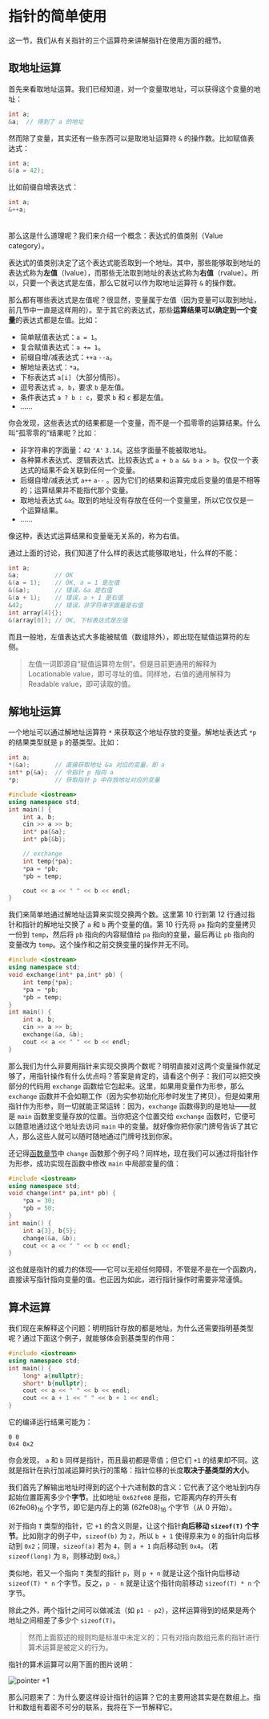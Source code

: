 # 指针的简单使用

这一节，我们从有关指针的三个运算符来讲解指针在使用方面的细节。

## 取地址运算

首先来看取地址运算。我们已经知道，对一个变量取地址，可以获得这个变量的地址：
```cpp
int a;
&a;  // 得到了 a 的地址
```
然而除了变量，其实还有一些东西可以是取地址运算符 `&` 的操作数。比如赋值表达式：
```cpp
int a;
&(a = 42);
```
比如前缀自增表达式：
```cpp
int a;
&++a;
```

<h6 id="idx_值类别"></h6>

那么这是什么道理呢？我们来介绍一个概念：表达式的值类别（Value category）。

<!-- <h6 id="idx_左值"></h6>
<h6 id="idx_右值"></h6> -->

表达式的值类别决定了这个表达式能否取到一个地址。其中，那些能够取到地址的表达式称为**左值**（lvalue），而那些无法取到地址的表达式称为**右值**（rvalue）。所以，只要一个表达式是左值，那么它就可以作为取地址运算符 `&` 的操作数。

那么都有哪些表达式是左值呢？很显然，变量属于左值（因为变量可以取到地址，前几节中一直是这样用的）。至于其它的表达式，那些**运算结果可以确定到一个变量**的表达式都是左值。比如：
- 简单赋值表达式：`a = 1`。
- 复合赋值表达式：`a += 1`。
- 前缀自增/减表达式：`++a` `--a`。
- 解地址表达式：`*a`。
- 下标表达式 `a[i]`（大部分情形）。
- 逗号表达式 `a, b`，要求 `b` 是左值。
- 条件表达式 `a ? b : c`，要求 `b` 和 `c` 都是左值。
- ……

你会发现，这些表达式的结果都是一个变量，而不是一个孤零零的运算结果。什么叫“孤零零的”结果呢？比如：
- 非字符串的字面量：`42` `'A'` `3.14`。这些字面量不能被取地址。
- 各种算术表达式、逻辑表达式、比较表达式 `a + b` `a && b` `a > b`。仅仅一个表达式的结果不会关联到任何一个变量。
- 后缀自增/减表达式 `a++` `a--` 。因为它们的结果和运算完成后变量的值是不相等的；运算结果并不能指代那个变量。
- 取地址表达式 `&a`。取到的地址没有存放在任何一个变量里，所以它仅仅是一个运算结果。
- ……

像这种，表达式运算结果和变量毫无关系的，称为右值。

通过上面的讨论，我们知道了什么样的表达式能够取地址，什么样的不能：
```cpp
int a;
&a;          // OK
&(a = 1);    // OK, a = 1 是左值
&(&a);       // 错误，&a 是右值
&(a + 1);    // 错误，a + 1 是右值
&42;         // 错误，非字符串字面量是右值
int array[4]{};
&(array[0]); // OK, 下标表达式是左值
```

而且一般地，左值表达式大多能被赋值（数组除外），即出现在赋值运算符的左侧。

> 左值一词即源自“赋值运算符左侧”。但是目前更通用的解释为 Locationable value，即可寻址的值。同样地，右值的通用解释为 Readable value，即可读取的值。

## 解地址运算

一个地址可以通过解地址运算符 `*` 来获取这个地址存放的变量。解地址表达式 `*p` 的结果类型就是 `p` 的基类型。比如：
```cpp
int a;
*(&a);       // 直接获取地址 &a 对应的变量，即 a
int* p{&a};  // 令指针 p 指向 a
*p;          // 获取指针 p 中存放地址对应的变量
```

```cpp codemo(focus=9-11)
#include <iostream>
using namespace std;
int main() {
    int a, b;
    cin >> a >> b;
    int* pa{&a};
    int* pb{&b};

    // exchange
    int temp{*pa};
    *pa = *pb;
    *pb = temp;

    cout << a << " " << b << endl;
}
```
我们来简单地通过解地址运算来实现交换两个数。这里第 10 行到第 12 行通过指针和指针的解地址交换了 `a` 和 `b` 两个变量的值。第 10 行先将 `pa` 指向的变量拷贝一份到 `temp`，然后将 `pb` 指向的内容赋值给 `pa` 指向的变量，最后再让 `pb` 指向的变量改为 `temp`。这个操作和之前交换变量的操作并无不同。

```cpp codemo
#include <iostream>
using namespace std;
void exchange(int* pa,int* pb) {
    int temp{*pa};
    *pa = *pb;
    *pb = temp;
}
int main() {
    int a, b;
    cin >> a >> b;
    exchange(&a, &b);
    cout << a << " " << b << endl;
}
```
那么我们为什么非要用指针来实现交换两个数呢？明明直接对这两个变量操作就足够了，用指针操作有什么优点吗？答案是肯定的，请看这个例子：我们可以把交换部分的代码用 `exchange` 函数给它包起来。这里，如果用变量作为形参，那么 `exchange` 函数并不会如期工作（因为实参初始化形参时发生了拷贝）。但是如果用指针作为形参，则一切就能正常运转：因为，`exchange` 函数得到的是地址——就是 `main` 函数里变量存放的位置。当你把这个位置交给 `exchange` 函数时，它便可以随意地通过这个地址去访问 `main` 中的变量。就好像你把你家门牌号告诉了其它人，那么这些人就可以随时随地通过门牌号找到你家。

还记得[函数章节](/ch03/function_execution.md#参数传递)中 `change` 函数那个例子吗？同样地，现在我们可以通过将指针作为形参，成功实现在函数中修改 `main` 中局部变量的值：

```cpp codemo(show)
#include <iostream>
using namespace std;
void change(int* pa,int* pb) {
    *pa = 30;
    *pb = 50;
}
int main() {
    int a{3}, b{5};
    change(&a, &b);
    cout << a << " " << b << endl;
}
```

这也就是指针的威力的体现——它可以无视任何障碍，不管是不是在一个函数内，直接读写指针指向变量的值。也正因为如此，进行指针操作时需要非常谨慎。

## 算术运算

我们现在来解释这个问题：明明指针存放的都是地址，为什么还需要指明基类型呢？通过下面这个例子，就能够体会到基类型的作用：
```cpp codemo(show)
#include <iostream>
using namespace std;
int main() {
    long* a{nullptr};
    short* b{nullptr};
    cout << a << " " << b << endl;
    cout << a + 1 << " " << b + 1 << endl;
}
```
它的编译运行结果可能为：
```io
0 0
0x4 0x2
```
你会发现， `a` 和 `b` 同样是指针，而且最初都是零值；但它们 `+1` 的结果却不同。这就是指针在执行加减运算时执行的策略：指针位移的长度**取决于基类型的大小**。

我们首先了解输出地址时得到的这个十六进制数的含义：它代表了这个地址到内存起始位置距离多少个**字节**。比如地址 `0x62fe08` 是指，它距离内存的开头有 $\mathrm{(62fe08)_{16}}$ 个字节，即它是内存上的第 $\mathrm{(62fe08)_{16}}$ 个字节（从 $0$ 开始）。

对于指向 `T` 类型的指针，它 `+1` 的含义则是，让这个指针**向后移动 `sizeof(T)` 个字节**。比如刚才的例子中，`sizeof(b)` 为 `2`，所以 `b + 1` 使得原来为 `0` 的指针向后移动到 `0x2`；同理，`sizeof(a)` 若为 `4`，则 `a + 1` 向后移动到 `0x4`。（若 `sizeof(long)` 为 `8`，则移动到 `0x8`。）

类似地，若又一个指向 `T` 类型的指针 `p`，则 `p + n` 就是让这个指针向后移动 `sizeof(T) * n` 个字节。反之，`p - n` 就是让这个指针向前移动 `sizeof(T) * n` 个字节。

除此之外，两个指针之间可以做减法（如 `p1 - p2`），这样运算得到的结果是两个地址之间相差了多少个 `sizeof(T)`。

> 然而上面叙述的规则均是标准中未定义的；只有对指向数组元素的指针进行算术运算是被定义的行为。

指针的算术运算可以用下面的图片说明：

![pointer +1](https://s1.ax1x.com/2020/08/14/dCSian.png)

那么问题来了：为什么要这样设计指针的运算？它的主要用途其实是在数组上。指针和数组有着密不可分的联系，我将在下一节解释它。
